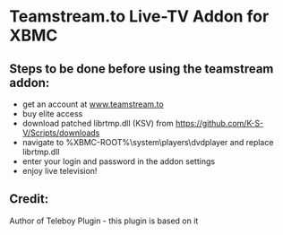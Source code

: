 Teamstream.to Live-TV Addon for XBMC
==============================

Steps to be done before using the teamstream addon:
--------------------------------------------------------------------------------
* get an account at www.teamstream.to
* buy elite access
* download patched librtmp.dll (KSV) from https://github.com/K-S-V/Scripts/downloads
* navigate to %XBMC-ROOT%\system\players\dvdplayer and replace librtmp.dll
* enter your login and password in the addon settings
* enjoy live television!

Credit:
--------------------------------------------------------------------------------
Author of Teleboy Plugin - this plugin is based on it
